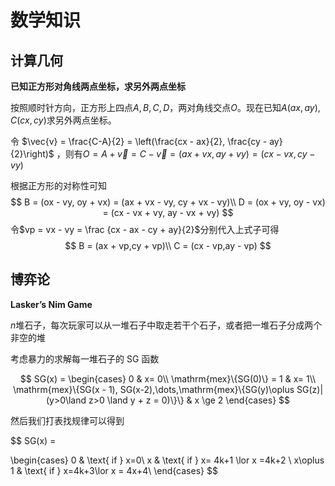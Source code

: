 # 数学知识

## 计算几何

**已知正方形对角线两点坐标，求另外两点坐标**

按照顺时针方向，正方形上四点$A,B,C,D$，两对角线交点$O$。现在已知$A(ax,ay),C(cx,cy)$求另外两点坐标。

令 $\vec{v} = \frac{C-A}{2} = \left(\frac{cx - ax}{2}, \frac{cy - ay}{2}\right)$ ，则有$O = A + \vec{v} = C  - \vec{v} = (ax + vx , ay + vy) = (cx - vx, cy - vy)$

根据正方形的对称性可知
$$
B = (ox - vy, oy + vx) = (ax + vx - vy, cy + vx - vy)\\
D = (ox + vy, oy - vx) = (cx - vx + vy, ay - vx + vy)
$$
令$vp = vx - vy = \frac {cx - ax - cy + ay}{2}$分别代入上式子可得
$$
B = (ax + vp,cy + vp)\\
C = (cx - vp,ay - vp)
$$

## 博弈论

**Lasker’s Nim Game**

$n$堆石子，每次玩家可以从一堆石子中取走若干个石子，或者把一堆石子分成两个非空的堆

考虑暴力的求解每一堆石子的 SG 函数

$$
SG(x) =
\begin{cases}
0 & x= 0\\
\mathrm{mex}\{SG(0)\} = 1 &  x= 1\\
\mathrm{mex}\{SG(x - 1), SG(x-2),\dots,\mathrm{mex}\{SG(y)\oplus SG(z)| (y>0\land z>0 \land y + z = 0)\}\} & x \ge 2
\end{cases}
$$

然后我们打表找规律可以得到

$$
SG(x) =

\begin{cases}
  0 & \text{ if } x=0\\
  x & \text{ if } x= 4k+1 \lor  x =4k+2 \\
  x\oplus 1 & \text{ if } x=4k+3\lor x = 4x+4\\
\end{cases}
$$
